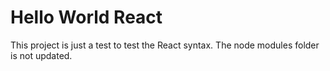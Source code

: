 # Hello World React

This project is just a test to test the React syntax.
The node modules folder is not updated.
